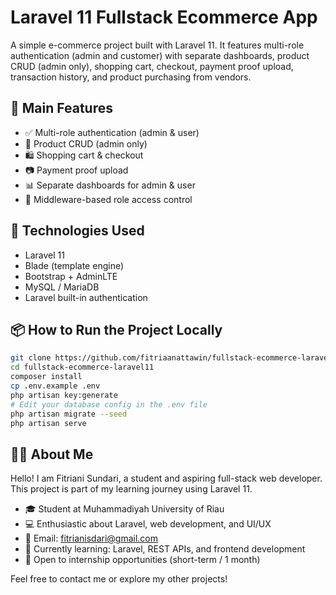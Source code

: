 # Laravel 11 Fullstack Ecommerce App

A simple e-commerce project built with Laravel 11. It features multi-role authentication (admin and customer) with separate dashboards, product CRUD (admin only), shopping cart, checkout, payment proof upload, transaction history, and product purchasing from vendors.

## 🚀 Main Features
- ✅ Multi-role authentication (admin & user)
- 🛒 Product CRUD (admin only)
- 🛍️ Shopping cart & checkout
- 📷 Payment proof upload
- 📊 Separate dashboards for admin & user
- 🔐 Middleware-based role access control

## 🧰 Technologies Used
- Laravel 11
- Blade (template engine)
- Bootstrap + AdminLTE
- MySQL / MariaDB
- Laravel built-in authentication

## 📦 How to Run the Project Locally

```bash
git clone https://github.com/fitriaanattawin/fullstack-ecommerce-laravel11.git
cd fullstack-ecommerce-laravel11
composer install
cp .env.example .env
php artisan key:generate
# Edit your database config in the .env file
php artisan migrate --seed
php artisan serve
```
## 🙋‍♀️ About Me
Hello! I am Fitriani Sundari, a student and aspiring full-stack web developer.  
This project is part of my learning journey using Laravel 11.

- 🎓 Student at Muhammadiyah University of Riau
- 💻 Enthusiastic about Laravel, web development, and UI/UX
- 📧 Email: fitrianisdari@gmail.com
- 🌱 Currently learning: Laravel, REST APIs, and frontend development
- 💼 Open to internship opportunities (short-term / 1 month)

Feel free to contact me or explore my other projects!

